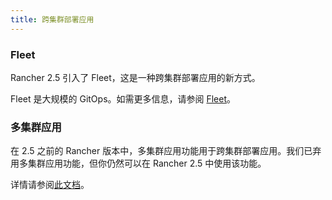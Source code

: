 ```yaml
---
title: 跨集群部署应用
---
```

### Fleet

Rancher 2.5 引入了 Fleet，这是一种跨集群部署应用的新方式。

Fleet 是大规模的 GitOps。如需更多信息，请参阅 [Fleet](../how-to-guides/new-user-guides/deploy-apps-across-clusters/fleet.md)。

### 多集群应用

在 2.5 之前的 Rancher 版本中，多集群应用功能用于跨集群部署应用。我们已弃用多集群应用功能，但你仍然可以在 Rancher 2.5 中使用该功能。

详情请参阅[此文档](../how-to-guides/new-user-guides/deploy-apps-across-clusters/multi-cluster-apps.md)。